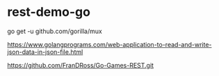 # rest-demo-go

go get -u github.com/gorilla/mux

https://www.golangprograms.com/web-application-to-read-and-write-json-data-in-json-file.html

https://github.com/FranDRoss/Go-Games-REST.git